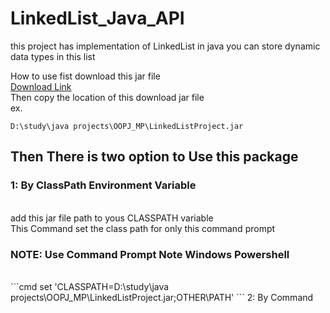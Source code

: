 # LinkedList_Java_API
this project has implementation of LinkedList in java you can store dynamic data types in this list 

How to use 
fist download this jar file <br>
<a href="https://github.com/MakawanaMohit/LinkedList_Java_API/blob/main/LinkedListProject.jar">Download Link</a><br>
Then copy the location of this download jar file <br>
ex.<br>

```D:\study\java projects\OOPJ_MP\LinkedListProject.jar```
<h2>Then There is two option to Use this package </h2>

<h3>1: By ClassPath Environment Variable </h3><br>
add this jar file path to yous CLASSPATH variable <br>
This Command set the class path for only this command prompt<be>
<h3>NOTE: Use Command Prompt Note Windows Powershell</h3><br>
```cmd
set 'CLASSPATH=D:\study\java projects\OOPJ_MP\LinkedListProject.jar;OTHER\PATH'
```
2: By Command
